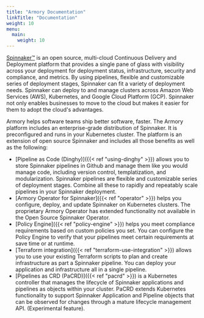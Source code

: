 ```yaml
---
title: "Armory Documentation"
linkTitle: "Documentation"
weight: 10
menu:
  main:
    weight: 10
---
```

[Spinnaker™](https://www.spinnaker.io) is an open source, multi-cloud Continuous Delivery and Deployment platform that provides a single pane of glass with visibility across your deployment for deployment status, infrastructure, security and compliance, and metrics. By using pipelines, flexible and customizable series of deployment stages, Spinnaker can fit a variety of deployment needs. Spinnaker can deploy to and manage clusters across Amazon Web Services (AWS), Kubernetes, and Google Cloud Platform (GCP). Spinnaker not only enables businesses to move to the cloud but makes it easier for them to adopt the cloud's advantages.

Armory helps software teams ship better software, faster. The Armory platform includes an enterprise-grade distribution of Spinnaker. It is preconfigured and runs in your Kubernetes cluster. The platform is an extension of open source Spinnaker and includes all those benefits as well as the following:

- [Pipeline as Code (Dinghy)]({{< ref "using-dinghy" >}}) allows you to store Spinnaker pipelines in Github and manage them like you would manage code, including version control, templatization, and modularization. Spinnaker pipelines are flexible and customizable series of deployment stages. Combine all these to rapidly and repeatably scale pipelines in your Spinnaker deployment.
- [Armory Operator for Spinnaker]({{< ref "operator" >}}) helps you configure, deploy, and update Spinnaker on Kubernetes clusters. The proprietary Armory Operator has extended functionality not available in the Open Source Spinnaker Operator. 
- [Policy Engine]({{< ref "policy-engine" >}}) helps you meet compliance requirements based on custom policies you set. You can configure the Policy Engine to verify that your pipelines meet certain requirements at save time or at runtime.
- [Terraform integration]({{< ref "terraform-use-integration" >}}) allows you to use your existing Terraform scripts to plan and create infrastructure as part a Spinnaker pipeline. You can deploy your application and infrastructure all in a single pipeline.
- [Pipelines as CRD (PaCRD)]({{< ref "pacrd" >}}) is a Kubernetes controller that manages the lifecycle of Spinnaker applications and pipelines as objects within your cluster. PaCRD extends Kubernetes functionality to support Spinnaker Application and Pipeline objects that can be observed for changes through a mature lifecycle management API. (Experimental feature).
